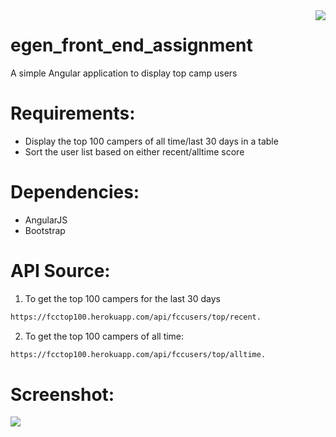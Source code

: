 <img src = "https://egen.solutions/images/egen-logo.png" align = "right">

# egen_front_end_assignment
A simple Angular application to display top camp users

Requirements:
=======
* Display the top 100 campers of all time/last 30 days in a table
* Sort the user list based on either recent/alltime score

Dependencies:
=======

* AngularJS
* Bootstrap

API Source:
=======

1) To get the top 100 campers for the last 30 days

```bash
https://fcctop100.herokuapp.com/api/fccusers/top/recent.
```
2) To get the top 100 campers of all time:

```bash
https://fcctop100.herokuapp.com/api/fccusers/top/alltime.
```

Screenshot:
=======

<img src = "https://s12.postimg.org/4e3lph231/Screen_Shot_2016_09_29_at_12_38_57_AM.png" align = "center">
